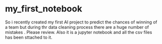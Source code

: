 # my_first_notebook
So i recently created my first AI project to predict the chances of winning of a team but during thr data cleaning process there are a huge number of mistakes . Please review. Also it is a jupyter notebook and all the csv files has been sttached to it. 
